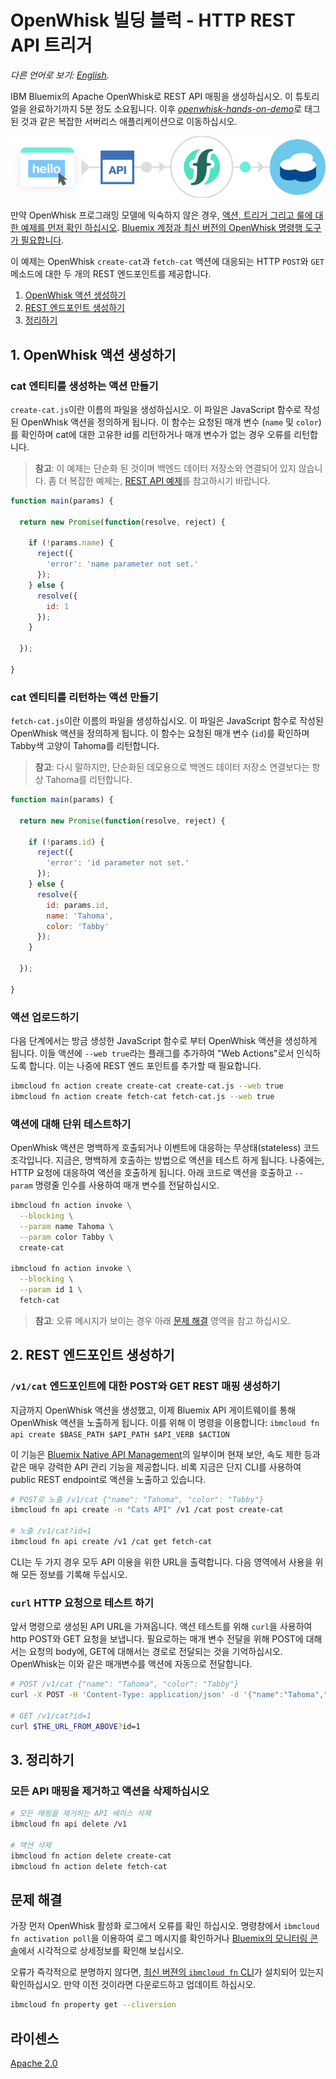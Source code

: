 # OpenWhisk 빌딩 블럭 - HTTP REST API 트리거

*다른 언어로 보기: [English](README.md).*

IBM Bluemix의 Apache OpenWhisk로 REST API 매핑을 생성하십시오. 이 튜토리얼을 완료하기까지 5분 정도 소요됩니다. 이후 [_openwhisk-hands-on-demo_](https://github.com/search?q=topic%3Aopenwhisk-hands-on-demo+org%3AIBM&type=Repositories)로 태그된 것과 같은 복잡한 서버리스 애플리케이션으로 이동하십시오.

![Sample Architecture](openwhisk-rest-api-trigger.png)

만약 OpenWhisk 프로그래밍 모델에 익숙하지 않은 경우, [액션, 트리거 그리고 
룰에 대한 예제를 먼저 확인 하십시오](https://github.com/IBM/openwhisk-action-trigger-rule).
[Bluemix 계정과 최신 버전의 OpenWhisk 명령행 도구가 필요합니다](https://github.com/IBM/openwhisk-action-trigger-rule/blob/master/docs/OPENWHISK-ko.md).

이 예제는 OpenWhisk `create-cat`과 `fetch-cat` 액션에 대응되는 HTTP `POST`와 `GET` 메소드에 대한 두 개의 REST 엔드포인트를 제공합니다.

1. [OpenWhisk 액션 생성하기](#1-openwhisk-액션-생성하기)
2. [REST 엔드포인트 생성하기](#2-rest-엔드포인트-생성하기)
3. [정리하기](#3-정리하기)

## 1. OpenWhisk 액션 생성하기

### cat 엔티티를 생성하는 액션 만들기

`create-cat.js`이란 이름의 파일을 생성하십시오. 이 파일은 JavaScript 함수로 작성된 OpenWhisk 액션을 정의하게 됩니다. 이 함수는 요청된 매개 변수 (`name` 및 `color`)를 확인하며 cat에 대한 고유한 id를 리턴하거나 매개 변수가 없는 경우 오류를 리턴합니다.
> **참고**: 이 예제는 단순화 된 것이며 백엔드 데이터 저장소와 연결되어 있지 않습니다. 좀 더 복잡한 예제는, [REST API 예제](https://github.com/IBM/openwhisk-serverless-apis)를 참고하시기 바랍니다.

```javascript
function main(params) {

  return new Promise(function(resolve, reject) {

    if (!params.name) {
      reject({
        'error': 'name parameter not set.'
      });
    } else {
      resolve({
        id: 1
      });
    }

  });

}
```

### cat 엔티티를 리턴하는 액션 만들기

`fetch-cat.js`이란 이름의 파일을 생성하십시오. 이 파일은 JavaScript 함수로 작성된 OpenWhisk 액션을 정의하게 됩니다. 이 함수는 요청된 매개 변수 (`id`)를 확인하며 Tabby색 고양이 Tahoma를 리턴합니다.
> **참고**: 다시 말하지만, 단순화된 데모용으로 백엔드 데이터 저장소 연결보다는 항상 Tahoma를 리턴합니다.

```javascript
function main(params) {

  return new Promise(function(resolve, reject) {

    if (!params.id) {
      reject({
        'error': 'id parameter not set.'
      });
    } else {
      resolve({
        id: params.id,
        name: 'Tahoma',
        color: 'Tabby'
      });
    }

  });

}
```

### 액션 업로드하기

다음 단계에서는 방금 생성한 JavaScript 함수로 부터 OpenWhisk 액션을 생성하게 됩니다. 이들 액션에 `--web true`라는 플래그를 추가하여 "Web Actions"로서 인식하도록 합니다. 이는 나중에 REST 엔드 포인트를 추가할 때 필요합니다.

```bash
ibmcloud fn action create create-cat create-cat.js --web true
ibmcloud fn action create fetch-cat fetch-cat.js --web true
```

### 액션에 대해 단위 테스트하기

OpenWhisk 액션은 명백하게 호출되거나 이벤트에 대응하는 무상태(stateless) 코드 조각입니다. 지금은, 명백하게 호출하는 방법으로 액션을 테스트 하게 됩니다. 나중에는, HTTP 요청에 대응하여 액션을 호출하게 됩니다. 아래 코드로 액션을 호출하고 `--param` 명령줄 인수를 사용하여 매개 변수를 전달하십시오.

```bash
ibmcloud fn action invoke \
  --blocking \
  --param name Tahoma \
  --param color Tabby \
  create-cat

ibmcloud fn action invoke \
  --blocking \
  --param id 1 \
  fetch-cat
```

> **참고**: 오류 메시지가 보이는 경우 아래 [문제 해결](#문제-해결) 영역을 참고 하십시오.

## 2. REST 엔드포인트 생성하기

### `/v1/cat` 엔드포인트에 대한 POST와 GET REST 매핑 생성하기

지금까지 OpenWhisk 액션을 생성했고, 이제 Bluemix API 게이트웨이를 통해 OpenWhisk 액션을 노출하게 됩니다. 이를 위해 이 명령을 이용합니다: `ibmcloud fn api create $BASE_PATH $API_PATH $API_VERB $ACTION`

이 기능은 [Bluemix Native API Management](https://console.ng.bluemix.net/docs/openwhisk/openwhisk_apigateway.html#openwhisk_apigateway)의 일부이며 현재 보안, 속도 제한 등과 같은 매우 강력한 API 관리 기능을 제공합니다. 비록 지금은 단지 CLI를 사용하여 public REST endpoint로 액션을 노출하고 있습니다.

```bash
# POST로 노출 /v1/cat {"name": "Tahoma", "color": "Tabby"}
ibmcloud fn api create -n "Cats API" /v1 /cat post create-cat

# 노출 /v1/cat?id=1
ibmcloud fn api create /v1 /cat get fetch-cat
```

CLI는 두 가지 경우 모두 API 이용을 위한 URL을 출력합니다. 다음 영역에서 사용을 위해 모든 정보를 기록해 두십시오.

### `curl` HTTP 요청으로 테스트 하기

앞서 명령으로 생성된 API URL을 가져옵니다. 액션 테스트를 위해 `curl`을 사용하여 http POST와 GET 요청을 보냅니다. 필요로하는 매개 변수 전달을 위해 POST에 대해서는 요청의 body에, GET에 대해서는 경로로 전달되는 것을 기억하십시오. OpenWhisk는 이와 같은 매개변수를 액션에 자동으로 전달합니다.

```bash
# POST /v1/cat {"name": "Tahoma", "color": "Tabby"}
curl -X POST -H 'Content-Type: application/json' -d '{"name":"Tahoma","color":"Tabby"}' $THE_URL_FROM_ABOVE

# GET /v1/cat?id=1
curl $THE_URL_FROM_ABOVE?id=1
```

## 3. 정리하기

### 모든 API 매핑을 제거하고 액션을 삭제하십시오

```bash
# 모든 매핑을 제거하는 API 베이스 삭제
ibmcloud fn api delete /v1

# 액션 삭제
ibmcloud fn action delete create-cat
ibmcloud fn action delete fetch-cat
```

## 문제 해결

가장 먼저 OpenWhisk 활성화 로그에서 오류를 확인 하십시오. 명령창에서 `ibmcloud fn activation poll`을 이용하여 로그 메시지를 확인하거나 [Bluemix의 모니터링 콘솔](https://console.ng.bluemix.net/openwhisk/dashboard)에서 시각적으로 상세정보를 확인해 보십시오.

오류가 즉각적으로 분명하지 않다면, [최신 버젼의 `ibmcloud fn` CLI](https://console.ng.bluemix.net/openwhisk/learn/cli)가 설치되어 있는지 확인하십시오. 만약 이전 것이라면 다운로드하고 업데이트 하십시오.

```bash
ibmcloud fn property get --cliversion
```

## 라이센스

[Apache 2.0](LICENSE.txt)
